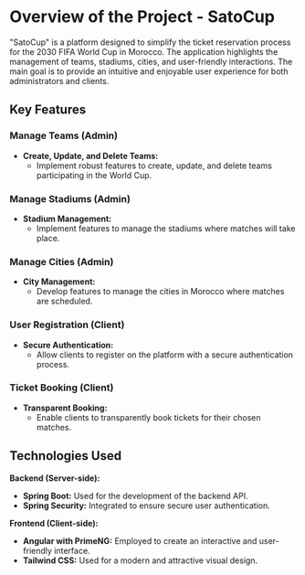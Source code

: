 # Overview of the Project - SatoCup

"SatoCup" is a platform designed to simplify the ticket reservation process for the 2030 FIFA World Cup in Morocco. The application highlights the management of teams, stadiums, cities, and user-friendly interactions. The main goal is to provide an intuitive and enjoyable user experience for both administrators and clients.

## Key Features

### Manage Teams (Admin)

- **Create, Update, and Delete Teams:**
  - Implement robust features to create, update, and delete teams participating in the World Cup.

### Manage Stadiums (Admin)

- **Stadium Management:**
  - Implement features to manage the stadiums where matches will take place.

### Manage Cities (Admin)

- **City Management:**
  - Develop features to manage the cities in Morocco where matches are scheduled.

### User Registration (Client)

- **Secure Authentication:**
  - Allow clients to register on the platform with a secure authentication process.

### Ticket Booking (Client)

- **Transparent Booking:**
  - Enable clients to transparently book tickets for their chosen matches.

## Technologies Used

**Backend (Server-side):**

- **Spring Boot:** Used for the development of the backend API.
- **Spring Security:** Integrated to ensure secure user authentication.

**Frontend (Client-side):**

- **Angular with PrimeNG:** Employed to create an interactive and user-friendly interface.
- **Tailwind CSS:** Used for a modern and attractive visual design.

